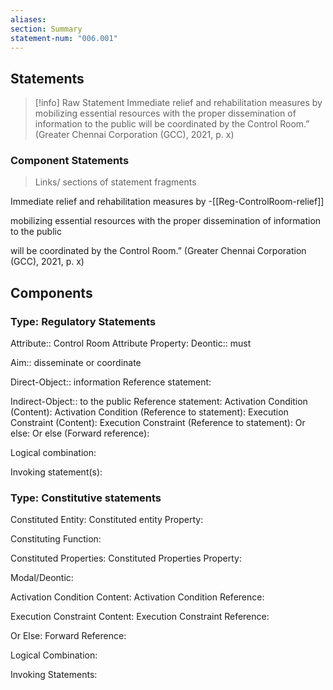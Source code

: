 ```yaml
---
aliases: 
section: Summary
statement-num: "006.001"
---
```

## Statements 
> [!info] Raw Statement
> Immediate relief and rehabilitation measures by mobilizing essential resources with the proper dissemination of information to the public will be coordinated by the Control Room.” (Greater Chennai Corporation (GCC), 2021, p. x)

### Component Statements
> Links/ sections of statement fragments

Immediate relief and rehabilitation measures by -[[Reg-ControlRoom-relief]]

mobilizing essential resources with the proper dissemination of information to the public 

will be coordinated by the Control Room.” (Greater Chennai Corporation (GCC), 2021, p. x)
## Components

### Type: Regulatory Statements
Attribute:: Control Room 
	Attribute Property:
Deontic:: must

Aim:: disseminate or coordinate

Direct-Object:: information
	Reference statement:

Indirect-Object:: to the public
	Reference statement:
Activation Condition (Content):
	Activation Condition (Reference to statement):
Execution Constraint (Content):
	Execution Constraint (Reference to statement): 
Or else:
	Or else (Forward reference):


Logical combination:


Invoking statement(s):


### Type: Constitutive statements

Constituted Entity:
	Constituted entity Property:

Constituting Function:

Constituted Properties:
	Constituted Properties Property:

Modal/Deontic:

Activation Condition Content:
	Activation Condition Reference:

Execution Constraint Content:
	Execution Constraint Reference:

Or Else:
	Forward Reference:

Logical Combination:

Invoking Statements:


